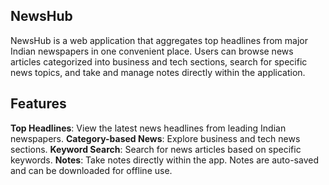 ## NewsHub
NewsHub is a web application that aggregates top headlines from major Indian newspapers in one convenient place. Users can browse news articles categorized into business and tech sections, search for specific news topics, and take and manage notes directly within the application.
## Features
 **Top Headlines**: View the latest news headlines from leading Indian newspapers.
**Category-based News**: Explore business and tech news sections.
 **Keyword Search**: Search for news articles based on specific keywords.
 **Notes**: Take notes directly within the app. Notes are auto-saved and can be downloaded for offline use.

